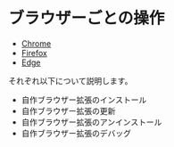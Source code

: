 # ブラウザーごとの操作

- [Chrome](./chrome/)
- [Firefox](./firefox/)
- [Edge](./edge/)

それぞれ以下について説明します。

- 自作ブラウザー拡張のインストール
- 自作ブラウザー拡張の更新
- 自作ブラウザー拡張のアンインストール
- 自作ブラウザー拡張のデバッグ
